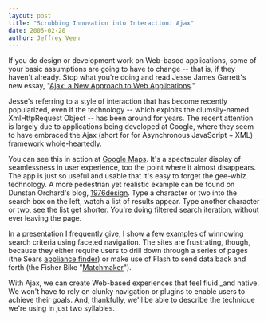 ```yaml
--- 
layout: post
title: "Scrubbing Innovation into Interaction: Ajax"
date: 2005-02-20
author: Jeffrey Veen
---
```

If you do design or development work on Web-based applications, some of your basic assumptions are going to have to change -- that is, if they haven't already.  Stop what you're doing and read Jesse James Garrett's new essay, "<a href="http://www.adaptivepath.com/publications/essays/archives/000385.php">Ajax: a New Approach to Web Applications</a>."

Jesse's referring to a style of interaction that has become recently popularized, even if the technology -- which exploits the clumsily-named XmlHttpRequest Object -- has been around for years. The recent attention is largely due to applications being developed at Google, where they seem to have embraced the Ajax (short for for Asynchronous JavaScript + XML) framework whole-heartedly.

You can see this in action at <a href="http://maps.google.com/">Google Maps</a>. It's a spectacular display of seamlessness in user experience, too the point where it almost disappears. The app is just so useful and usable that it's easy to forget the gee-whiz technology. A more pedestrian yet realistic example can be found on Dunstan Orchard's blog, <a href="http://1976design.com/blog/">1976design</a>. Type a character or two into the search box on the left, watch a list of results appear. Type another character or two, see the list get shorter. You're doing filtered search iteration, without ever leaving the page.

In a presentation I frequently give, I show a few examples of winnowing search criteria using faceted navigation. The sites are frustrating, though, because they either require users to drill down through a series of pages (the Sears <a href="http://www.sears.com/sr/javasr/search.do?BV_UseBVCookie=Yes&vertical=APPL&cat=Dishwashers&subcat=Built-In+Dishwashers&displayTarget=Subcategory">appliance finder</a>) or make use of Flash to send data back and forth (the Fisher Bike "<a href="http://fisherbikes.com/matchmaker/">Matchmaker</a>"). 

With Ajax, we can create Web-based experiences that feel fluid _and native. We won't have to rely on clunky navigation or plugins to enable users to achieve their goals. And, thankfully, we'll be able to describe the technique we're using in just two syllables.
&#8203;